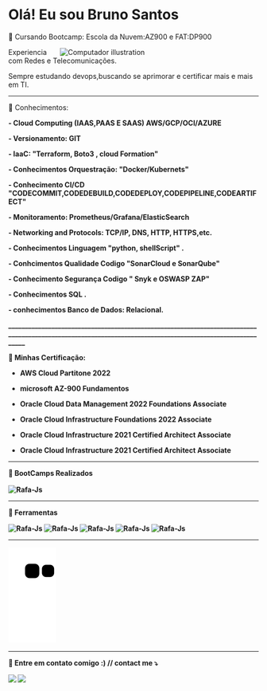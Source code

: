 # Olá! Eu sou Bruno Santos
🔔 Cursando Bootcamp: Escola da Nuvem:AZ900 e FAT:DP900

<img src="https://raw.githubusercontent.com/MicaelliMedeiros/micaellimedeiros/master/image/computer-illustration.png" min-width="400px" max-width="400px" width="400px" align="right" alt="Computador illustration">

Experiencia com Redes e Telecomunicações. </p>
Sempre estudando devops,buscando se aprimorar e certificar mais e mais em TI.<br>
</p>

___________________________________________________________________________________________________________________________________________________________________

<p align="left">
🦄 Conhecimentos: <strong> </p>
       - Cloud Computing (IAAS,PAAS E SAAS) AWS/GCP/OCI/AZURE </p>
       - Versionamento: GIT </p>
       - IaaC: "Terraform, Boto3 , cloud Formation" </p>
       - Conhecimentos Orquestração: "Docker/Kubernets" </p>
       - Conhecimento CI/CD "CODECOMMIT,CODEDEBUILD,CODEDEPLOY,CODEPIPELINE,CODEARTIFECT" </p>
       - Monitoramento: Prometheus/Grafana/ElasticSearch </p>
       - Networking and Protocols: TCP/IP, DNS, HTTP, HTTPS,etc.</p>
       - Conhecimentos Linguagem "python, shellScript" .</p>
       - Conhcimentos Qualidade Codigo "SonarCloud e SonarQube" </p>
       - Conhecimento Segurança Codigo " Snyk e OSWASP ZAP" </p>
       - Conhecimentos SQL .</p>
       - conhecimentos Banco de Dados: Relacional. </p>  
___________________________________________________________________________________________________________________________________________________________
				  
🔔 Minhas Certificação: </p> 
  - AWS Cloud Partitone 2022 </p>
  - microsoft AZ-900 Fundamentos </p>
  - Oracle Cloud Data Management 2022 Foundations Associate </p>
  - Oracle Cloud Infrastructure Foundations 2022 Associate </p>
  - Oracle Cloud Infrastructure 2021 Certified Architect Associate </p>
  - Oracle Cloud Infrastructure 2021 Certified Architect Associate </p>
_____________________________________________________________________________________________________________________________________________________________
🔔 BootCamps Realizados </p> 
<img align="center" alt="Rafa-Js" height="50" width="50" src="https://user-images.githubusercontent.com/91704169/189902239-cce90d2c-69d0-4267-85a4-879186a8b65d.png" />
	
________________________________________________________________________________________________________________________________________________________________	
💼 Ferramentas </p>
  <img align="center" alt="Rafa-Js" height="50" width="50" src="https://cdn.jsdelivr.net/gh/devicons/devicon/icons/docker/docker-original-wordmark.svg" />
  <img align="center" alt="Rafa-Js" height="45" width="60" src="https://cdn.jsdelivr.net/gh/devicons/devicon/icons/linux/linux-original.svg" />
  <img align="center" alt="Rafa-Js" height="50" width="50" src="https://cdn.jsdelivr.net/gh/devicons/devicon/icons/putty/putty-original.svg" />
  <img align="center" alt="Rafa-Js" height="45" width="60" src="https://cdn.jsdelivr.net/gh/devicons/devicon/icons/python/python-original-wordmark.svg" p/>
  <img align="center" alt="Rafa-Js" height="40" width="60" src="https://user-images.githubusercontent.com/91704169/185972144-6a5d0d3f-7a57-40a3-8a67-411f7fe7a5c1.png"
  p/>
  
  _________________________________________________________________________________________________________________________________________________________________
  </div>
  
![Snake animation](https://github.com/rafaballerini/rafaballerini/blob/output/github-contribution-grid-snake.svg)

_________________________________________________________________________________________________________________________________________________________________
💌 Entre em contato comigo :) // contact me ⤵️
</p>

<p align="left">
  <a href="mailto:brunosantosc1@gmail.com" alt="Gmail">
  <img src="https://img.shields.io/badge/-Gmail-FF0000?style=flat-square&labelColor=FF0000&logo=gmail&logoColor=white&link=LINK-DO-SEU-EMAIL" /></a>

  <a href="https://www.linkedin.com/in/brunosantos88" alt="Linkedin">
  <img src="https://img.shields.io/badge/-Linkedin-0e76a8?style=flat-square&logo=Linkedin&logoColor=white&link=LINK-DO-SEU-LINKEDIN" /></a>

       


 

